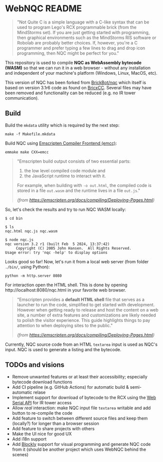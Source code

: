 # WebNQC README

> "Not Quite C is a simple language with a C-like syntax that can be used to program Lego's RCX programmable brick (from the MindStorms set). If you are just getting started with programming, then graphical environments such as the MindStorms RIS software or Robolab are probably better choices. If, however, you're a C programmer and prefer typing a few lines to drag and drop icon programming, then NQC might be perfect for you."

This repository is used to compile **NQC as WebAssembly bytecode (WASM)** so that we can run it in a web browser - without any installation and independent of your machine's platform (Windows, Linux, MacOS, etc).

This version of NQC has been forked from [BrickBot/nqc](https://github.com/BrickBot/nqc) which itself is based on version 3.1r6 code as found on
[BricxCC](http://bricxcc.sourceforge.net/nqc/). Several files may have been removed and functionality can be reduced (e.g. no IR tower communication).

## Build

Build the `mkdata` utility which is required by the next step:

```shell
make -f Makefile.mkdata
```

Build NQC using [Emscripten Compiler Frontend (emcc)](https://emscripten.org/docs/tools_reference/emcc.html):

```shell
emmake make CXX=emcc
```

>"Emscripten build output consists of two essential parts: 
>
>1) the low level compiled code module and
>2) the JavaScript runtime to interact with it.
>
>For example, when building with `-o out.html`, the compiled code is stored in a file `out.wasm` and the runtime lives in a file `out.js`."
>
> _(from https://emscripten.org/docs/compiling/Deploying-Pages.html)_

So, let's check the results and try to run NQC WASM locally:

```shell
$ cd bin

$ ls
nqc.html nqc.js nqc.wasm

$ node nqc.js
nqc version 3.2 r1 (built Feb  5 2024, 13:37:42)
     Copyright (C) 2005 John Hansen.  All Rights Reserved.
Usage error: try 'nqc -help' to display options
```

Looks good so far! Now, let's run it from a local web server (from folder `./bin/`, using Python):

```shell
python -m http.server 8080
```

For interaction open the HTML shell. This is done by opening http://localhost:8080/nqc.html in your favorite web browser.

> "Emscripten provides a **default HTML shell** file that serves as a launcher to run the code, simplified to get started with development. However when getting ready to release and host the content on a web site, a number of extra features and customizations are likely needed to polish the visitor experience. This guide highlights things to pay attention to when deploying sites to the public."
> 
> _(from https://emscripten.org/docs/compiling/Deploying-Pages.html)_

Currently, NQC source code from an HTML `textarea` input is used as NQC's input. NQC is used to generate a listing and the bytecode.


## TODOs and visions

- Remove unwanted features or at least their accessibility; especially bytecode download functions
- Add CI pipeline (e.g. GitHub Actions) for automatic build & semi-automatic relase
- Implement support for download of bytecode to the RCX using the [Web Serial API](https://developer.mozilla.org/en-US/docs/Web/API/Web_Serial_API) for IR tower access
- Allow _real_ interaction: make NQC input file `textarea` writable and add button to re-compile the code
- Add feature to switch between different source files and keep them (locally?) for longer than a browser session
- Add feature to share projects with others
- Make the UI nice for good UX
- Add i18n support
- Add [Blockly](https://developers.google.com/blockly) support for visual programming and generate NQC code from it (should be another project which uses WebNQC behind the scenes)
